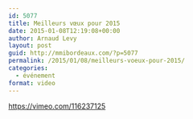 ```yaml
---
id: 5077
title: Meilleurs vœux pour 2015
date: 2015-01-08T12:19:08+00:00
author: Arnaud Levy
layout: post
guid: http://mmibordeaux.com/?p=5077
permalink: /2015/01/08/meilleurs-voeux-pour-2015/
categories:
  - événement
format: video
---
```

https://vimeo.com/116237125